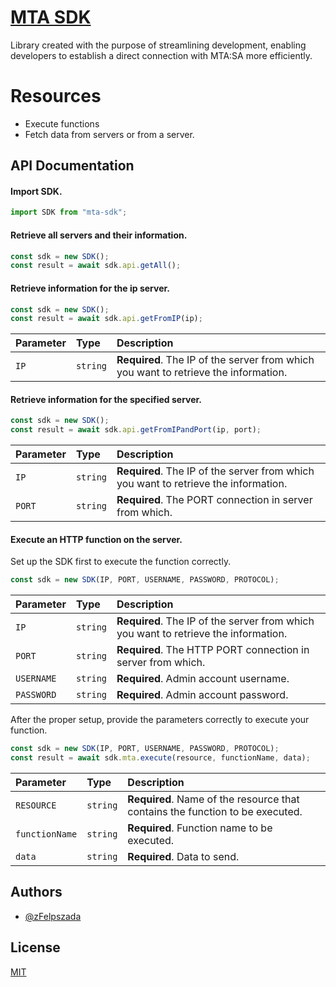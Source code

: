 # [MTA SDK](https://github.com/zFelpszada/mta-sdk)

Library created with the purpose of streamlining development, enabling developers to establish a direct connection with MTA:SA more efficiently.

# Resources

-   Execute functions
-   Fetch data from servers or from a server.

## API Documentation

#### Import SDK.

```js
import SDK from "mta-sdk";
```

#### Retrieve all servers and their information.

```js
const sdk = new SDK();
const result = await sdk.api.getAll();
```

#### Retrieve information for the ip server.

```js
const sdk = new SDK();
const result = await sdk.api.getFromIP(ip);
```

| Parameter | Type     | Description                                                                         |
| :-------- | :------- | :---------------------------------------------------------------------------------- |
| `IP`      | `string` | **Required**. The IP of the server from which you want to retrieve the information. |

#### Retrieve information for the specified server.

```js
const sdk = new SDK();
const result = await sdk.api.getFromIPandPort(ip, port);
```

| Parameter | Type     | Description                                                                         |
| :-------- | :------- | :---------------------------------------------------------------------------------- |
| `IP`      | `string` | **Required**. The IP of the server from which you want to retrieve the information. |
| `PORT`    | `string` | **Required**. The PORT connection in server from which.                             |

#### Execute an HTTP function on the server.

Set up the SDK first to execute the function correctly.

```js
const sdk = new SDK(IP, PORT, USERNAME, PASSWORD, PROTOCOL);
```

| Parameter  | Type     | Description                                                                         |
| :--------- | :------- | :---------------------------------------------------------------------------------- |
| `IP`       | `string` | **Required**. The IP of the server from which you want to retrieve the information. |
| `PORT`     | `string` | **Required**. The HTTP PORT connection in server from which.                        |
| `USERNAME` | `string` | **Required**. Admin account username.                                               |
| `PASSWORD` | `string` | **Required**. Admin account password.                                               |

After the proper setup, provide the parameters correctly to execute your function.

```js
const sdk = new SDK(IP, PORT, USERNAME, PASSWORD, PROTOCOL);
const result = await sdk.mta.execute(resource, functionName, data);
```

| Parameter      | Type     | Description                                                                   |
| :------------- | :------- | :---------------------------------------------------------------------------- |
| `RESOURCE`     | `string` | **Required**. Name of the resource that contains the function to be executed. |
| `functionName` | `string` | **Required**. Function name to be executed.                                   |
| `data`         | `string` | **Required**. Data to send.                                                   |

## Authors

-   [@zFelpszada](https://github.com/zFelpszada)

## License

[MIT](https://choosealicense.com/licenses/mit/)
